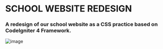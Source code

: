 # SCHOOL WEBSITE REDESIGN

### A redesign of our school website as a CSS practice based on CodeIgniter 4 Framework.

![image](https://github.com/user-attachments/assets/16f62184-70e0-48e7-a633-ebf19ea1c09c)
